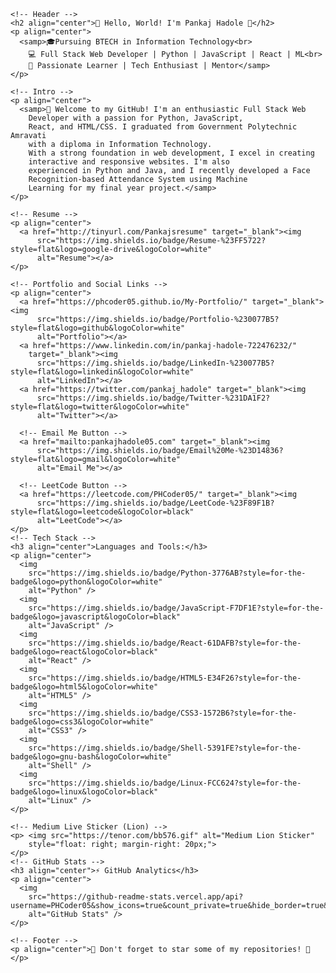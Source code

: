 <!DOCTYPE html>
<html lang="en">

  <head>
    <meta charset="UTF-8">
    <meta name="viewport" content="width=device-width, initial-scale=1.0">
    <title>Pankaj Hadole's GitHub</title>
  </head>

  <body>

    <!-- Header -->
    <h2 align="center">👋 Hello, World! I'm Pankaj Hadole 🚀</h2>
    <p align="center">
      <samp>🎓Pursuing BTECH in Information Technology<br>
        💻 Full Stack Web Developer | Python | JavaScript | React | ML<br>
        🌟 Passionate Learner | Tech Enthusiast | Mentor</samp>
    </p>

    <!-- Intro -->
    <p align="center">
      <samp>🤩 Welcome to my GitHub! I'm an enthusiastic Full Stack Web
        Developer with a passion for Python, JavaScript,
        React, and HTML/CSS. I graduated from Government Polytechnic Amravati
        with a diploma in Information Technology.
        With a strong foundation in web development, I excel in creating
        interactive and responsive websites. I'm also
        experienced in Python and Java, and I recently developed a Face
        Recognition-based Attendance System using Machine
        Learning for my final year project.</samp>
    </p>

    <!-- Resume -->
    <p align="center">
      <a href="http://tinyurl.com/Pankajsresume" target="_blank"><img
          src="https://img.shields.io/badge/Resume-%23FF5722?style=flat&logo=google-drive&logoColor=white"
          alt="Resume"></a>
    </p>

    <!-- Portfolio and Social Links -->
    <p align="center">
      <a href="https://phcoder05.github.io/My-Portfolio/" target="_blank"><img
          src="https://img.shields.io/badge/Portfolio-%230077B5?style=flat&logo=github&logoColor=white"
          alt="Portfolio"></a>
      <a href="https://www.linkedin.com/in/pankaj-hadole-722476232/"
        target="_blank"><img
          src="https://img.shields.io/badge/LinkedIn-%230077B5?style=flat&logo=linkedin&logoColor=white"
          alt="LinkedIn"></a>
      <a href="https://twitter.com/pankaj_hadole" target="_blank"><img
          src="https://img.shields.io/badge/Twitter-%231DA1F2?style=flat&logo=twitter&logoColor=white"
          alt="Twitter"></a>

      <!-- Email Me Button -->
      <a href="mailto:pankajhadole05.com" target="_blank"><img
          src="https://img.shields.io/badge/Email%20Me-%23D14836?style=flat&logo=gmail&logoColor=white"
          alt="Email Me"></a>

      <!-- LeetCode Button -->
      <a href="https://leetcode.com/PHCoder05/" target="_blank"><img
          src="https://img.shields.io/badge/LeetCode-%23F89F1B?style=flat&logo=leetcode&logoColor=black"
          alt="LeetCode"></a>
    </p>
    <!-- Tech Stack -->
    <h3 align="center">Languages and Tools:</h3>
    <p align="center">
      <img
        src="https://img.shields.io/badge/Python-3776AB?style=for-the-badge&logo=python&logoColor=white"
        alt="Python" />
      <img
        src="https://img.shields.io/badge/JavaScript-F7DF1E?style=for-the-badge&logo=javascript&logoColor=black"
        alt="JavaScript" />
      <img
        src="https://img.shields.io/badge/React-61DAFB?style=for-the-badge&logo=react&logoColor=black"
        alt="React" />
      <img
        src="https://img.shields.io/badge/HTML5-E34F26?style=for-the-badge&logo=html5&logoColor=white"
        alt="HTML5" />
      <img
        src="https://img.shields.io/badge/CSS3-1572B6?style=for-the-badge&logo=css3&logoColor=white"
        alt="CSS3" />
      <img
        src="https://img.shields.io/badge/Shell-5391FE?style=for-the-badge&logo=gnu-bash&logoColor=white"
        alt="Shell" />
      <img
        src="https://img.shields.io/badge/Linux-FCC624?style=for-the-badge&logo=linux&logoColor=black"
        alt="Linux" />
    </p>

    <!-- Medium Live Sticker (Lion) -->
    <p> <img src="https://tenor.com/bb576.gif" alt="Medium Lion Sticker"
        style="float: right; margin-right: 20px;">
    </p>
    <!-- GitHub Stats -->
    <h3 align="center">⚡ GitHub Analytics</h3>
    <p align="center">
      <img
        src="https://github-readme-stats.vercel.app/api?username=PHCoder05&show_icons=true&count_private=true&hide_border=true&theme=dark"
        alt="GitHub Stats" />
    </p>

    <!-- Footer -->
    <p align="center">🌟 Don't forget to star some of my repositories! 🌟</p>

  </body>

</html>
